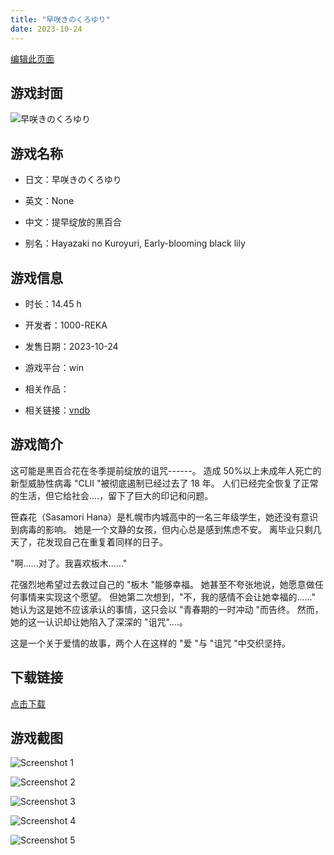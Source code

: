 ```yaml
---
title: "早咲きのくろゆり"
date: 2023-10-24
---
```

[编辑此页面](https://github.com/ACG-3/ADV3-source/blob/main/source/_posts/games/%E6%97%A9%E5%92%B2%E3%81%8D%E3%81%AE%E3%81%8F%E3%82%8D%E3%82%86%E3%82%8A.md)

## 游戏封面

![早咲きのくろゆり](https%3A//pan.timero.xyz/onedrive/img_lib_001/%E6%97%A9%E5%92%B2%E3%81%8D%E3%81%AE%E3%81%8F%E3%82%8D%E3%82%86%E3%82%8A_cover.avif)


## 游戏名称

- 日文：早咲きのくろゆり
- 英文：None
- 中文：提早绽放的黑百合

- 别名：Hayazaki no Kuroyuri, Early-blooming black lily


## 游戏信息

- 时长：14.45 h
- 开发者：1000-REKA
- 发售日期：2023-10-24
- 游戏平台：win
- 相关作品：

- 相关链接：[vndb](https://vndb.org/v34121)


## 游戏简介

这可能是黑百合花在冬季提前绽放的诅咒------。
造成 50%以上未成年人死亡的新型威胁性病毒 "CLII "被彻底遏制已经过去了 18 年。
人们已经完全恢复了正常的生活，但它给社会....，留下了巨大的印记和问题。

笹森花（Sasamori Hana）是札幌市内城高中的一名三年级学生，她还没有意识到病毒的影响。
她是一个文静的女孩，但内心总是感到焦虑不安。
离毕业只剩几天了，花发现自己在重复着同样的日子。

"啊......对了。我喜欢板木......"

花强烈地希望过去救过自己的 "板木 "能够幸福。
她甚至不夸张地说，她愿意做任何事情来实现这个愿望。
但她第二次想到，"不，我的感情不会让她幸福的......"
她认为这是她不应该承认的事情，这只会以 "青春期的一时冲动 "而告终。
然而，她的这一认识却让她陷入了深深的 "诅咒"....。

这是一个关于爱情的故事，两个人在这样的 "爱 "与 "诅咒 "中交织坚持。




## 下载链接

[点击下载](https://pan.timero.xyz/onedrive/adv_lib_001/%E6%97%A9%E5%92%B2%E3%81%8D%E3%81%AE%E3%81%8F%E3%82%8D%E3%82%86%E3%82%8A)


## 游戏截图


![Screenshot 1](https%3A//pan.timero.xyz/onedrive/img_lib_001/%E6%97%A9%E5%92%B2%E3%81%8D%E3%81%AE%E3%81%8F%E3%82%8D%E3%82%86%E3%82%8A_Screenshot_1.avif)

![Screenshot 2](https%3A//pan.timero.xyz/onedrive/img_lib_001/%E6%97%A9%E5%92%B2%E3%81%8D%E3%81%AE%E3%81%8F%E3%82%8D%E3%82%86%E3%82%8A_Screenshot_2.avif)

![Screenshot 3](https%3A//pan.timero.xyz/onedrive/img_lib_001/%E6%97%A9%E5%92%B2%E3%81%8D%E3%81%AE%E3%81%8F%E3%82%8D%E3%82%86%E3%82%8A_Screenshot_3.avif)

![Screenshot 4](https%3A//pan.timero.xyz/onedrive/img_lib_001/%E6%97%A9%E5%92%B2%E3%81%8D%E3%81%AE%E3%81%8F%E3%82%8D%E3%82%86%E3%82%8A_Screenshot_4.avif)

![Screenshot 5](https%3A//pan.timero.xyz/onedrive/img_lib_001/%E6%97%A9%E5%92%B2%E3%81%8D%E3%81%AE%E3%81%8F%E3%82%8D%E3%82%86%E3%82%8A_Screenshot_5.avif)

